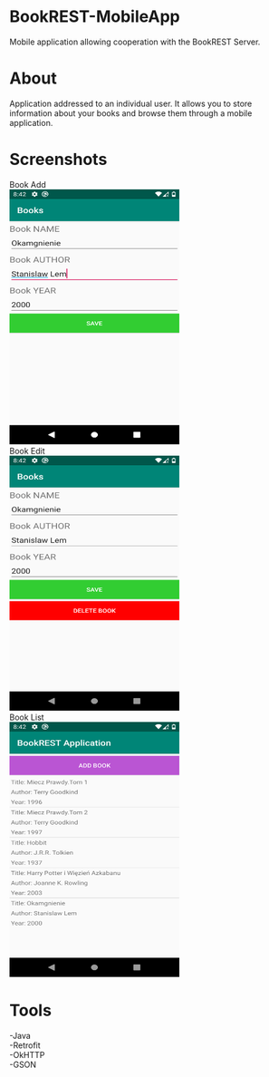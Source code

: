 # BookREST-MobileApp

Mobile application allowing cooperation with the BookREST Server.

# About
Application addressed to an individual user. It allows you to store information about your books and browse them through a mobile application.

# Screenshots
Book Add<br>
<img src="/screenshots/1.png"  width="300" height="450"><br>
Book Edit<br>
<img src="/screenshots/3.png"  width="300" height="450"><br>
Book List<br>
<img src="/screenshots/2.png"  width="300" height="450"><br>
# Tools
-Java<br>
-Retrofit<br>
-OkHTTP<br>
-GSON
